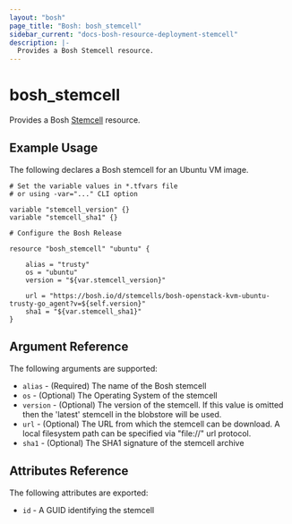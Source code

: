 ```yaml
---
layout: "bosh"
page_title: "Bosh: bosh_stemcell"
sidebar_current: "docs-bosh-resource-deployment-stemcell"
description: |-
  Provides a Bosh Stemcell resource.
---
```


# bosh\_stemcell

Provides a Bosh [Stemcell](http://bosh.io/docs/stemcell.html) resource.

## Example Usage

The following declares a Bosh stemcell for an Ubuntu VM image.

```
# Set the variable values in *.tfvars file
# or using -var="..." CLI option

variable "stemcell_version" {}
variable "stemcell_sha1" {}

# Configure the Bosh Release

resource "bosh_stemcell" "ubuntu" {
    
    alias = "trusty"
    os = "ubuntu"
    version = "${var.stemcell_version}"

    url = "https://bosh.io/d/stemcells/bosh-openstack-kvm-ubuntu-trusty-go_agent?v=${self.version}"
    sha1 = "${var.stemcell_sha1}"
}
```

## Argument Reference

The following arguments are supported:

* `alias` - (Required) The name of the Bosh stemcell
* `os` - (Optional) The Operating System of the stemcell
* `version` - (Optional) The version of the stemcell. If this value is omitted then the 'latest' stemcell in the blobstore will be used.
* `url` - (Optional) The URL from which the stemcell can be download. A local filesystem path can be specified via "file://" url protocol.
* `sha1` - (Optional) The SHA1 signature of the stemcell archive

## Attributes Reference

The following attributes are exported:

* `id` - A GUID identifying the stemcell